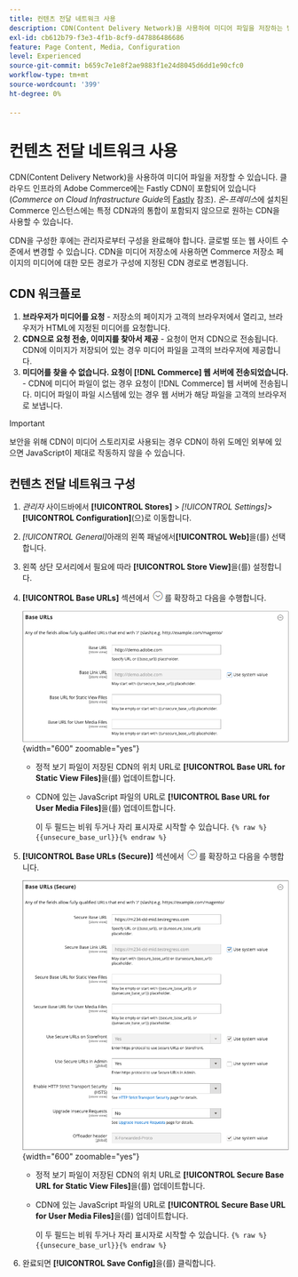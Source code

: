 ```yaml
---
title: 컨텐츠 전달 네트워크 사용
description: CDN(Content Delivery Network)을 사용하여 미디어 파일을 저장하는 방법을 알아봅니다.
exl-id: cb612b79-f3e3-4f1b-8cf9-d47886486686
feature: Page Content, Media, Configuration
level: Experienced
source-git-commit: b659c7e1e8f2ae9883f1e24d8045d6dd1e90cfc0
workflow-type: tm+mt
source-wordcount: '399'
ht-degree: 0%

---
```


# 컨텐츠 전달 네트워크 사용

CDN(Content Delivery Network)을 사용하여 미디어 파일을 저장할 수 있습니다. 클라우드 인프라의 Adobe Commerce에는 Fastly CDN이 포함되어 있습니다(_Commerce on Cloud Infrastructure Guide_&#x200B;의 [Fastly](https://experienceleague.adobe.com/docs/commerce-cloud-service/user-guide/cdn/fastly.html?lang=ko) 참조). _온-프레미스_&#x200B;에 설치된 Commerce 인스턴스에는 특정 CDN과의 통합이 포함되지 않으므로 원하는 CDN을 사용할 수 있습니다.

CDN을 구성한 후에는 관리자로부터 구성을 완료해야 합니다. 글로벌 또는 웹 사이트 수준에서 변경할 수 있습니다. CDN을 미디어 저장소에 사용하면 Commerce 저장소 페이지의 미디어에 대한 모든 경로가 구성에 지정된 CDN 경로로 변경됩니다.

## CDN 워크플로

1. **브라우저가 미디어를 요청** - 저장소의 페이지가 고객의 브라우저에서 열리고, 브라우저가 HTML에 지정된 미디어를 요청합니다.
1. **CDN으로 요청 전송, 이미지를 찾아서 제공** - 요청이 먼저 CDN으로 전송됩니다. CDN에 이미지가 저장되어 있는 경우 미디어 파일을 고객의 브라우저에 제공합니다.
1. **미디어를 찾을 수 없습니다. 요청이 [!DNL Commerce] 웹 서버에 전송되었습니다.** - CDN에 미디어 파일이 없는 경우 요청이 [!DNL Commerce] 웹 서버에 전송됩니다. 미디어 파일이 파일 시스템에 있는 경우 웹 서버가 해당 파일을 고객의 브라우저로 보냅니다.

>[!IMPORTANT]
>
>보안을 위해 CDN이 미디어 스토리지로 사용되는 경우 CDN이 하위 도메인 외부에 있으면 JavaScript이 제대로 작동하지 않을 수 있습니다.

## 컨텐츠 전달 네트워크 구성

1. _관리자_ 사이드바에서 **[!UICONTROL Stores]** > _[!UICONTROL Settings]_>**[!UICONTROL Configuration]**(으)로 이동합니다.

1. _[!UICONTROL General]_&#x200B;아래의 왼쪽 패널에서&#x200B;**[!UICONTROL Web]**&#x200B;을(를) 선택합니다.

1. 왼쪽 상단 모서리에서 필요에 따라 **[!UICONTROL Store View]**&#x200B;을(를) 설정합니다.

1. **[!UICONTROL Base URLs]** 섹션에서 ![확장 선택기](../assets/icon-display-expand.png)를 확장하고 다음을 수행합니다.

   ![일반 구성 - 웹 기반 URL](./assets/web-base-urls.png){width="600" zoomable="yes"}

   - 정적 보기 파일이 저장된 CDN의 위치 URL로 **[!UICONTROL Base URL for Static View Files]**&#x200B;을(를) 업데이트합니다.

   - CDN에 있는 JavaScript 파일의 URL로 **[!UICONTROL Base URL for User Media Files]**&#x200B;을(를) 업데이트합니다.

     이 두 필드는 비워 두거나 자리 표시자로 시작할 수 있습니다. `{% raw %}{{unsecure_base_url}}{% endraw %}`

1. **[!UICONTROL Base URLs (Secure)]** 섹션에서 ![확장 선택기](../assets/icon-display-expand.png)를 확장하고 다음을 수행합니다.

   ![일반 구성 - 웹 기반 URL(보안)](./assets/web-base-urls-secure.png){width="600" zoomable="yes"}

   - 정적 보기 파일이 저장된 CDN의 위치 URL로 **[!UICONTROL Secure Base URL for Static View Files]**&#x200B;을(를) 업데이트합니다.

   - CDN에 있는 JavaScript 파일의 URL로 **[!UICONTROL Secure Base URL for User Media Files]**&#x200B;을(를) 업데이트합니다.

     이 두 필드는 비워 두거나 자리 표시자로 시작할 수 있습니다. `{% raw %}{{unsecure_base_url}}{% endraw %}`

1. 완료되면 **[!UICONTROL Save Config]**&#x200B;을(를) 클릭합니다.
